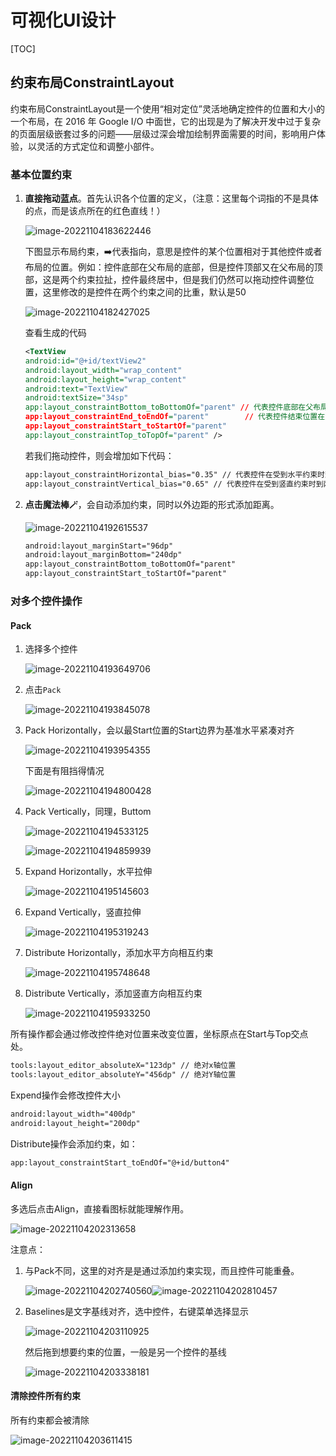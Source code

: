 # 可视化UI设计

[TOC]

## 约束布局ConstraintLayout

约束布局ConstraintLayout是一个使用“相对定位”灵活地确定控件的位置和大小的一个布局，在 2016 年 Google I/O 中面世，它的出现是为了解决开发中过于复杂的页面层级嵌套过多的问题——层级过深会增加绘制界面需要的时间，影响用户体验，以灵活的方式定位和调整小部件。

### 基本位置约束

1. **直接拖动蓝点**。首先认识各个位置的定义，（注意：这里每个词指的不是具体的点，而是该点所在的红色直线！）

   ![image-20221104183622446](./assets/image-20221104183622446.png)

   下图显示布局约束，➡️代表指向，意思是控件的某个位置相对于其他控件或者布局的位置。例如：控件底部在父布局的底部，但是控件顶部又在父布局的顶部，这是两个约束拉扯，控件最终居中，但是我们仍然可以拖动控件调整位置，这里修改的是控件在两个约束之间的比重，默认是50

   ![image-20221104182427025](./assets/image-20221104182427025.png)

   查看生成的代码

   ```xml
   <TextView
   android:id="@+id/textView2"
   android:layout_width="wrap_content"
   android:layout_height="wrap_content"
   android:text="TextView"
   android:textSize="34sp"
   app:layout_constraintBottom_toBottomOf="parent" // 代表控件底部在父布局的底部
   app:layout_constraintEnd_toEndOf="parent"		// 代表控件结束位置在父控件的结束位置
   app:layout_constraintStart_toStartOf="parent"
   app:layout_constraintTop_toTopOf="parent" />
   ```

   若我们拖动控件，则会增加如下代码：

   ```xml
   app:layout_constraintHorizontal_bias="0.35" // 代表控件在受到水平约束时到两端的比例，范围0~1
   app:layout_constraintVertical_bias="0.65" // 代表控件在受到竖直约束时到两端的比例，范围0~1
   ```

2. **点击魔法棒🪄**，会自动添加约束，同时以外边距的形式添加距离。

   ![image-20221104192615537](./assets/image-20221104192615537.png)

   ```xml
   android:layout_marginStart="96dp"
   android:layout_marginBottom="240dp"
   app:layout_constraintBottom_toBottomOf="parent"
   app:layout_constraintStart_toStartOf="parent" 
   ```

   

### 对多个控件操作

#### Pack

1. 选择多个控件

   ![image-20221104193649706](./assets/image-20221104193649706.png)

2. 点击`Pack`

   ![image-20221104193845078](./assets/image-20221104193845078.png)

3. Pack Horizontally，会以最Start位置的Start边界为基准水平紧凑对齐

   ![image-20221104193954355](./assets/image-20221104193954355.png)

   下面是有阻挡得情况

   ![image-20221104194800428](./assets/image-20221104194800428.png)

4. Pack Vertically，同理，Buttom

   ![image-20221104194533125](./assets/image-20221104194533125.png)

   ![image-20221104194859939](./assets/image-20221104194859939.png)

5. Expand Horizontally，水平拉伸

   ![image-20221104195145603](./assets/image-20221104195145603.png)

6. Expand Vertically，竖直拉伸

   ![image-20221104195319243](./assets/image-20221104195319243.png)

7. Distribute Horizontally，添加水平方向相互约束

   ![image-20221104195748648](./assets/image-20221104195748648.png)

8. Distribute Vertically，添加竖直方向相互约束

   ![image-20221104195933250](./assets/image-20221104195933250.png)

   

所有操作都会通过修改控件绝对位置来改变位置，坐标原点在Start与Top交点处。

```xml
tools:layout_editor_absoluteX="123dp" // 绝对x轴位置
tools:layout_editor_absoluteY="456dp" // 绝对Y轴位置
```

Expend操作会修改控件大小

```xml
android:layout_width="400dp"
android:layout_height="200dp"
```

Distribute操作会添加约束，如：

```xml
app:layout_constraintStart_toEndOf="@+id/button4"
```

#### Align

多选后点击Align，直接看图标就能理解作用。

![image-20221104202313658](./assets/image-20221104202313658.png)

注意点：

1. 与Pack不同，这里的对齐是是通过添加约束实现，而且控件可能重叠。

   ![image-20221104202740560](./assets/image-20221104202740560.png)![image-20221104202810457](./assets/image-20221104202810457.png)

2. Baselines是文字基线对齐，选中控件，右键菜单选择显示

   ![image-20221104203110925](./assets/image-20221104203110925.png)
   
   然后拖到想要约束的位置，一般是另一个控件的基线
   
      ![image-20221104203338181](./assets/image-20221104203338181.png)

#### 清除控件所有约束

所有约束都会被清除

![image-20221104203611415](./assets/image-20221104203611415.png)